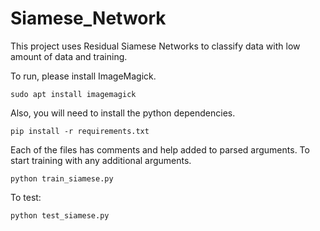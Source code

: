 # Siamese_Network
This project uses Residual Siamese Networks to classify data with low amount of data and training.

To run, please install ImageMagick.
```
sudo apt install imagemagick
```
Also, you will need to install the python dependencies.
```
pip install -r requirements.txt
```

Each of the files has comments and help added to parsed arguments.
To start training with any additional arguments.
```
python train_siamese.py
```
To test:
```
python test_siamese.py
```

